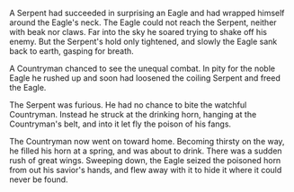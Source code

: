 A Serpent had succeeded in surprising an Eagle and had wrapped
himself around the Eagle's neck. The Eagle could not reach the
Serpent, neither with beak nor claws. Far into the sky he soared
trying to shake off his enemy. But the Serpent's hold only
tightened, and slowly the Eagle sank back to earth, gasping for
breath.

A Countryman chanced to see the unequal combat. In pity for the
noble Eagle he rushed up and soon had loosened the coiling
Serpent and freed the Eagle.

The Serpent was furious. He had no chance to bite the watchful
Countryman. Instead he struck at the drinking horn, hanging at
the Countryman's belt, and into it let fly the poison of his
fangs.

The Countryman now went on toward home. Becoming thirsty on the
way, he filled his horn at a spring, and was about to drink.
There was a sudden rush of great wings. Sweeping down, the Eagle
seized the poisoned horn from out his savior's hands, and flew
away with it to hide it where it could never be found.
